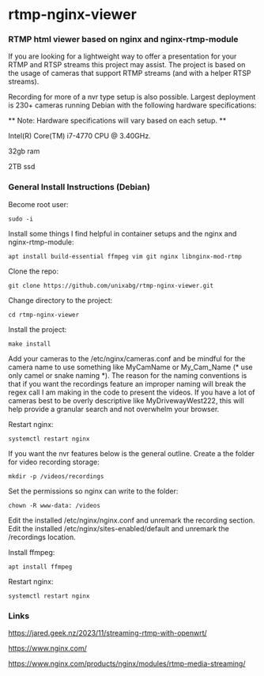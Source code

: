 # rtmp-nginx-viewer
### RTMP html viewer based on nginx and nginx-rtmp-module

If you are looking for a lightweight way to offer a presentation for your RTMP and RTSP streams this project may assist. The project is based on the usage of cameras that support RTMP streams (and with a helper RTSP streams).

Recording for more of a nvr type setup is also possible. Largest deployment is 230+ cameras running Debian with the following hardware specifications:

** Note: Hardware specifications will vary based on each setup. **

Intel(R) Core(TM) i7-4770 CPU @ 3.40GHz.

32gb ram

2TB ssd



### General Install Instructions (Debian)
Become root user:

```sudo -i```

Install some things I find helpful in container setups and the nginx and nginx-rtmp-module:

```apt install build-essential ffmpeg vim git nginx libnginx-mod-rtmp```

Clone the repo:

```git clone https://github.com/unixabg/rtmp-nginx-viewer.git```

Change directory to the project:

```cd rtmp-nginx-viewer```

Install the project:

```make install```

Add your cameras to the /etc/nginx/cameras.conf and be mindful for the camera name to use something like MyCamName or My_Cam_Name (* use only camel or snake naming *). The reason for the naming conventions is that if you want the recordings feature an improper naming will break the regex call I am making in the code to present the videos. If you have a lot of cameras best to be overly descriptive like MyDrivewayWest222, this will help provide a granular search and not overwhelm your browser.

Restart nginx:

```systemctl restart nginx```

If you want the nvr features below is the general outline. Create a the folder for video recording storage:

```mkdir -p /videos/recordings```

Set the permissions so nginx can write to the folder:

```chown -R www-data: /videos```

Edit the installed /etc/nginx/nginx.conf and unremark the recording section.
Edit the installed /etc/nginx/sites-enabled/default and unremark the /recordings location.

Install ffmpeg:

```apt install ffmpeg```

Restart nginx:

```systemctl restart nginx```

### Links
https://jared.geek.nz/2023/11/streaming-rtmp-with-openwrt/

https://www.nginx.com/

https://www.nginx.com/products/nginx/modules/rtmp-media-streaming/


